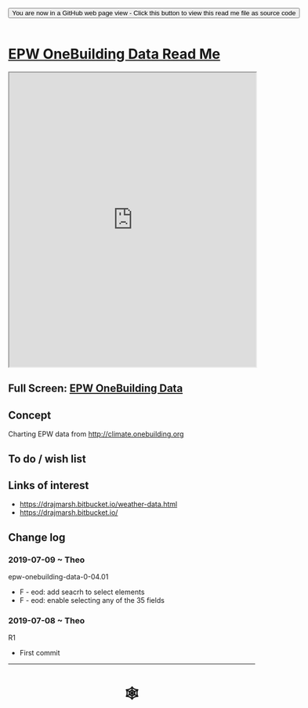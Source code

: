 <span style=display:none; >[You are now in a GitHub source code view - click this link to view Read Me file as a web page](https://www.ladybug.tools/spider/index.html#cookbook/epw-data-onebuilding/README.md "View file as a web page." ) </span>
<div><input type=button class="btn btn-secondary btn-sm" onclick="window.location.href='https://github.com/ladybug-tools/spider/blob/master/cookbook/epw-data-onebuilding/README.md'";
value='You are now in a GitHub web page view - Click this button to view this read me file as source code' ></div>

<br>

# [EPW OneBuilding Data Read Me]( #cookbook/epw-data-onebuilding/README.md )


<iframe src=https://www.ladybug.tools/spider/cookbook/epw-data-onebuilding/index.html width=100% height=600px >Iframes are not viewable in GitHub source code view</iframe>


## Full Screen: [EPW OneBuilding Data ]( https://www.ladybug.tools/spider/cookbook/epw-data-onebuilding/index.html )


## Concept

Charting EPW data from http://climate.onebuilding.org

## To do / wish list


## Links of interest

* https://drajmarsh.bitbucket.io/weather-data.html
* https://drajmarsh.bitbucket.io/

## Change log

### 2019-07-09 ~ Theo

epw-onebuilding-data-0-04.01

* F - eod: add seacrh to select elements
* F - eod: enable selecting any of the 35 fields

### 2019-07-08 ~ Theo

R1

* First commit

***

# <center title="hello!" ><a href=javascript:window.scrollTo(0,0); style=text-decoration:none; > &#x1f578; </a></center>

